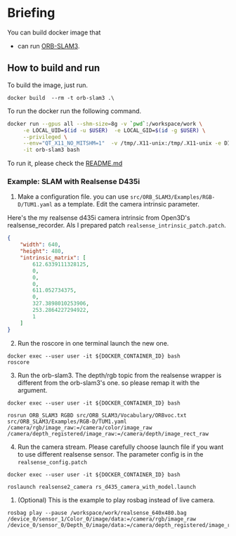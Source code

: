# Briefing
You can build docker image that 

- can run [ORB-SLAM3](https://github.com/UZ-SLAMLab/ORB_SLAM3).

## How to build and run
To build the image, just run.

```
docker build  --rm -t orb-slam3 .\
```

To run the docker run the following command.

```bash
docker run --gpus all --shm-size=8g -v `pwd`:/workspace/work \
     -e LOCAL_UID=$(id -u $USER)  -e LOCAL_GID=$(id -g $USER) \
     --privileged \
     --env="QT_X11_NO_MITSHM=1"  -v /tmp/.X11-unix:/tmp/.X11-unix -e DISPLAY=$DISPLAY \
     -it orb-slam3 bash
```

To run it, please check the [README.md](https://github.com/UZ-SLAMLab/ORB_SLAM3)

### Example: SLAM with Realsense D435i
1. Make a configuration file. you can use `src/ORB_SLAM3/Examples/RGB-D/TUM1.yaml` as a template. Edit the camera intrinsic parameter.

Here's the my realsense d435i camera intrinsic from Open3D's realsense_recorder. Als I prepared patch `realsense_intrinsic_patch.patch`.

```json
{
    "width": 640,
    "height": 480,
    "intrinsic_matrix": [
        612.6339111328125,
        0,
        0,
        0,
        611.052734375,
        0,
        327.3898010253906,
        253.2864227294922,
        1
    ]
}
```

2. Run the roscore in one terminal launch the new one.

```
docker exec --user user -it ${DOCKER_CONTAINER_ID} bash
roscore
```

3. Run the orb-slam3. The depth/rgb topic from the realsense wrapper is different from the orb-slam3's one. so please remap it with the argument.

```
docker exec --user user -it ${DOCKER_CONTAINER_ID} bash

rosrun ORB_SLAM3 RGBD src/ORB_SLAM3/Vocabulary/ORBvoc.txt src/ORB_SLAM3/Examples/RGB-D/TUM1.yaml /camera/rgb/image_raw:=/camera/color/image_raw /camera/depth_registered/image_raw:=/camera/depth/image_rect_raw
```


4. Run the camera stream. Please carefully choose launch file if you want to use different realsense sensor. The parameter config is in the `realsense_config.patch`

```
docker exec --user user -it ${DOCKER_CONTAINER_ID} bash

roslaunch realsense2_camera rs_d435_camera_with_model.launch
```

1. (Optional) This is the example to play rosbag instead of live camera.

```
rosbag play --pause /workspace/work/realsense_640x480.bag /device_0/sensor_1/Color_0/image/data:=/camera/rgb/image_raw /device_0/sensor_0/Depth_0/image/data:=/camera/depth_registered/image_raw
```